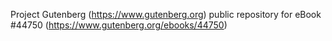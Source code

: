 Project Gutenberg (https://www.gutenberg.org) public repository for eBook #44750 (https://www.gutenberg.org/ebooks/44750)
